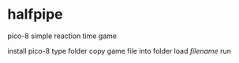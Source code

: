 # halfpipe
pico-8 simple reaction time game

install pico-8
type folder
copy game file into folder
load _filename_
run

